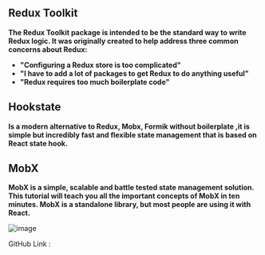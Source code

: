 ## Redux Toolkit
**The Redux Toolkit package is intended to be the standard way to write Redux logic. It was originally created to help address three common concerns about Redux:**

* **"Configuring a Redux store is too complicated"**
* **"I have to add a lot of packages to get Redux to do anything useful"**
* **"Redux requires too much boilerplate code"**

## Hookstate
**Is a modern alternative to Redux, Mobx, Formik without boilerplate ,it is simple but incredibly fast and flexible state management that is based on React state hook.**

## MobX
**MobX is a simple, scalable and battle tested state management solution. This tutorial will teach you all the important concepts of MobX in ten minutes. MobX is a standalone
library, but most people are using it with React.**

![image](https://miro.medium.com/max/700/1*FFlwmCYFUENUuY2WRYTjQQ.png)


GitHub Link : 
